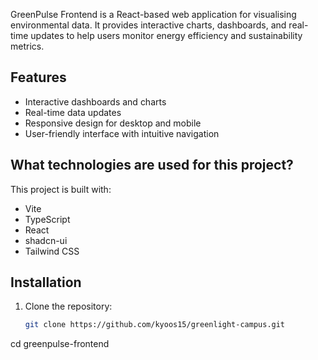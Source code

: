 

GreenPulse Frontend is a React-based web application for visualising environmental data. 
It provides interactive charts, dashboards, and real-time updates to help users monitor energy efficiency and sustainability metrics.

## Features
- Interactive dashboards and charts
- Real-time data updates
- Responsive design for desktop and mobile
- User-friendly interface with intuitive navigation


## What technologies are used for this project?

This project is built with:

- Vite
- TypeScript
- React
- shadcn-ui
- Tailwind CSS

## Installation

1. Clone the repository:
   ```bash
   git clone https://github.com/kyoos15/greenlight-campus.git
cd greenpulse-frontend

